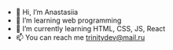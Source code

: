 - 👋 Hi, I’m Anastasiia
- 👀 I’m learning web programming
- 🌱 I’m currently learning HTML, CSS, JS, React
- 📫 You can reach me trinitydev@mail.ru

<!---
kassandra88/kassandra88 is a ✨ special ✨ repository because its `README.md` (this file) appears on your GitHub profile.
You can click the Preview link to take a look at your changes.
--->
